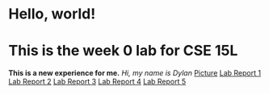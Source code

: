# Hello, world!
# This is the week 0 lab for CSE 15L
**This is a new experience for me.**
*Hi, my name is Dylan*
[Picture](lab-report-1-week-0.html)
[Lab Report 1](lab-report-1-week-1.html)
[Lab Report 2](lab-report-2-week-3.html)
[Lab Report 3](lab-report-3-week-5.html)
[Lab Report 4](lab-report-4-week-7.html)
[Lab Report 5](lab-report-5-week-8.html)